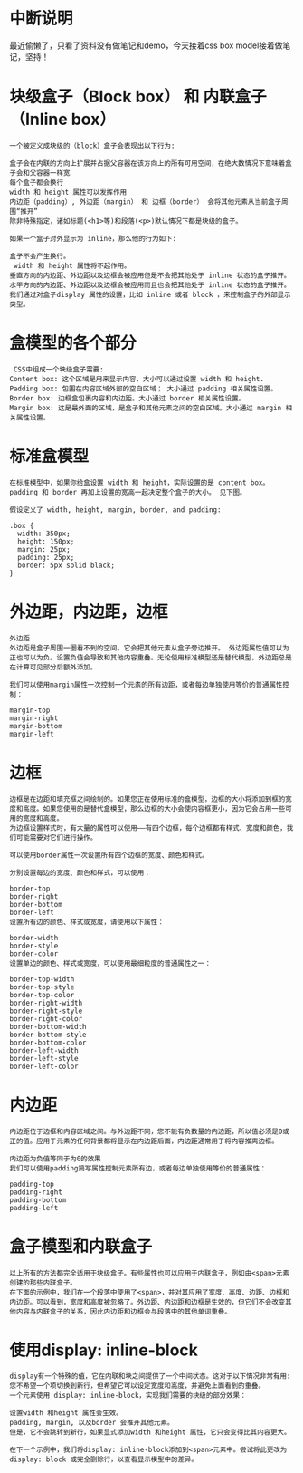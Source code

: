 # 中断说明
最近偷懒了，只看了资料没有做笔记和demo，今天接着css box model接着做笔记，坚持！

# 块级盒子（Block box） 和 内联盒子（Inline box）
	一个被定义成块级的（block）盒子会表现出以下行为:

	盒子会在内联的方向上扩展并占据父容器在该方向上的所有可用空间，在绝大数情况下意味着盒子会和父容器一样宽
	每个盒子都会换行
	width 和 height 属性可以发挥作用
	内边距（padding）, 外边距（margin） 和 边框（border） 会将其他元素从当前盒子周围“推开”
	除非特殊指定，诸如标题(<h1>等)和段落(<p>)默认情况下都是块级的盒子。

	如果一个盒子对外显示为 inline，那么他的行为如下:

	盒子不会产生换行。
	 width 和 height 属性将不起作用。
	垂直方向的内边距、外边距以及边框会被应用但是不会把其他处于 inline 状态的盒子推开。
	水平方向的内边距、外边距以及边框会被应用而且也会把其他处于 inline 状态的盒子推开。
	我们通过对盒子display 属性的设置，比如 inline 或者 block ，来控制盒子的外部显示类型。
# 盒模型的各个部分
	 CSS中组成一个块级盒子需要:
	Content box: 这个区域是用来显示内容，大小可以通过设置 width 和 height.
	Padding box: 包围在内容区域外部的空白区域； 大小通过 padding 相关属性设置。
	Border box: 边框盒包裹内容和内边距。大小通过 border 相关属性设置。
	Margin box: 这是最外面的区域，是盒子和其他元素之间的空白区域。大小通过 margin 相关属性设置。

# 标准盒模型
	在标准模型中，如果你给盒设置 width 和 height，实际设置的是 content box。 padding 和 border 再加上设置的宽高一起决定整个盒子的大小。 见下图。

	假设定义了 width, height, margin, border, and padding:

	.box {
	  width: 350px;
	  height: 150px;
	  margin: 25px;
	  padding: 25px;
	  border: 5px solid black;
	}
# 外边距，内边距，边框
	外边距
	外边距是盒子周围一圈看不到的空间。它会把其他元素从盒子旁边推开。 外边距属性值可以为正也可以为负。设置负值会导致和其他内容重叠。无论使用标准模型还是替代模型，外边距总是在计算可见部分后额外添加。

	我们可以使用margin属性一次控制一个元素的所有边距，或者每边单独使用等价的普通属性控制：

	margin-top
	margin-right
	margin-bottom
	margin-left
# 边框
	边框是在边距和填充框之间绘制的。如果您正在使用标准的盒模型，边框的大小将添加到框的宽度和高度。如果您使用的是替代盒模型，那么边框的大小会使内容框更小，因为它会占用一些可用的宽度和高度。
	为边框设置样式时，有大量的属性可以使用——有四个边框，每个边框都有样式、宽度和颜色，我们可能需要对它们进行操作。

	可以使用border属性一次设置所有四个边框的宽度、颜色和样式。

	分别设置每边的宽度、颜色和样式，可以使用：

	border-top
	border-right
	border-bottom
	border-left
	设置所有边的颜色、样式或宽度，请使用以下属性：

	border-width
	border-style
	border-color
	设置单边的颜色、样式或宽度，可以使用最细粒度的普通属性之一：

	border-top-width
	border-top-style
	border-top-color
	border-right-width
	border-right-style
	border-right-color
	border-bottom-width
	border-bottom-style
	border-bottom-color
	border-left-width
	border-left-style
	border-left-color
# 内边距
	内边距位于边框和内容区域之间。与外边距不同，您不能有负数量的内边距，所以值必须是0或正的值。应用于元素的任何背景都将显示在内边距后面，内边距通常用于将内容推离边框。

	内边距为负值等同于为0的效果
	我们可以使用padding简写属性控制元素所有边，或者每边单独使用等价的普通属性：

	padding-top
	padding-right
	padding-bottom
	padding-left
# 盒子模型和内联盒子
	以上所有的方法都完全适用于块级盒子。有些属性也可以应用于内联盒子，例如由<span>元素创建的那些内联盒子。
	在下面的示例中，我们在一个段落中使用了<span>，并对其应用了宽度、高度、边距、边框和内边距。可以看到，宽度和高度被忽略了。外边距、内边距和边框是生效的，但它们不会改变其他内容与内联盒子的关系，因此内边距和边框会与段落中的其他单词重叠。

# 使用display: inline-block
	display有一个特殊的值，它在内联和块之间提供了一个中间状态。这对于以下情况非常有用:您不希望一个项切换到新行，但希望它可以设定宽度和高度，并避免上面看到的重叠。
	一个元素使用 display: inline-block，实现我们需要的块级的部分效果：

	设置width 和height 属性会生效。
	padding, margin, 以及border 会推开其他元素。
	但是，它不会跳转到新行，如果显式添加width 和height 属性，它只会变得比其内容更大。

	在下一个示例中，我们将display: inline-block添加到<span>元素中。尝试将此更改为display: block 或完全删除行，以查看显示模型中的差异。
